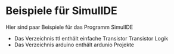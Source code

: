 # Beispiele für SimulIDE

Hier sind paar Beispiele für das Programm SimulIDE
- Das Verzeichnis ttl enthält einfache Transistor Transistor Logik
- Das Verzeichnis arduino enthält ardunio Projekte
